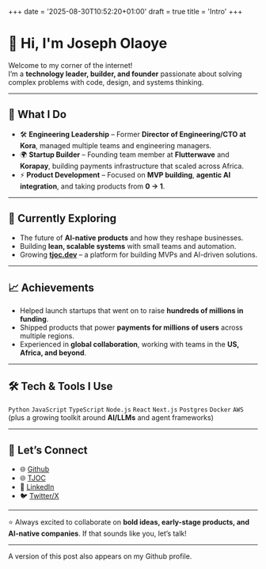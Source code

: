 +++
date = '2025-08-30T10:52:20+01:00'
draft = true
title = 'Intro'
+++
# 👋 Hi, I'm Joseph Olaoye

Welcome to my corner of the internet!  
I’m a **technology leader, builder, and founder** passionate about solving complex problems with code, design, and systems thinking.  

---

## 🚀 What I Do
- 🛠 **Engineering Leadership** – Former **Director of Engineering/CTO at Kora**, managed multiple teams and engineering managers.  
- 🌍 **Startup Builder** – Founding team member at **Flutterwave** and **Korapay**, building payments infrastructure that scaled across Africa.  
- ⚡ **Product Development** – Focused on **MVP building**, **agentic AI integration**, and taking products from **0 → 1**.  

---

## 🌱 Currently Exploring
- The future of **AI-native products** and how they reshape businesses.  
- Building **lean, scalable systems** with small teams and automation.  
- Growing **[tjoc.dev](https://tjoc.dev)** – a platform for building MVPs and AI-driven solutions.  

---

## 📈 Achievements
- Helped launch startups that went on to raise **hundreds of millions in funding**.  
- Shipped products that power **payments for millions of users** across multiple regions.  
- Experienced in **global collaboration**, working with teams in the **US, Africa, and beyond**.  

---

## 🛠️ Tech & Tools I Use
`Python` `JavaScript` `TypeScript` `Node.js` `React` `Next.js` `Postgres` `Docker` `AWS`  
(plus a growing toolkit around **AI/LLMs** and agent frameworks)

---

## 🤝 Let’s Connect
- 🌐 [Github](https://github.com/joeolaoye) 
- 🌐 [TJOC](https://tjoc.dev)
- 💼 [LinkedIn](https://linkedin.com/in/joeolaoye)  
- 🐦 [Twitter/X](https://twitter.com/joeolaoye)  

---

⭐️ Always excited to collaborate on **bold ideas, early-stage products, and AI-native companies**. If that sounds like you, let’s talk!

---

A version of this post also appears on my Github profile.
